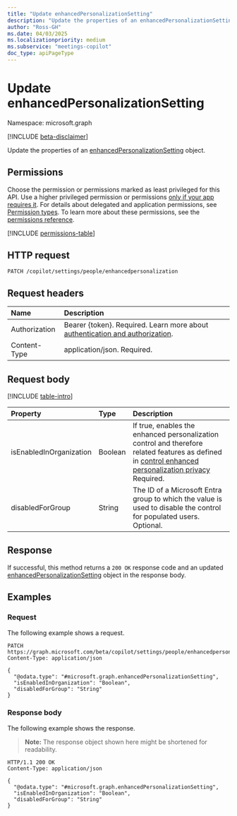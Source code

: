 ```yaml
---
title: "Update enhancedPersonalizationSetting"
description: "Update the properties of an enhancedPersonalizationSetting object with Microsoft Graph."
author: "Ross-GH"
ms.date: 04/03/2025
ms.localizationpriority: medium
ms.subservice: "meetings-copilot"
doc_type: apiPageType
---
```


# Update enhancedPersonalizationSetting

Namespace: microsoft.graph

[!INCLUDE [beta-disclaimer](../../includes/beta-disclaimer.md)]

Update the properties of an [enhancedPersonalizationSetting](../resources/enhancedpersonalizationsetting.md) object.

## Permissions

Choose the permission or permissions marked as least privileged for this API. Use a higher privileged permission or permissions [only if your app requires it](/graph/permissions-overview#best-practices-for-using-microsoft-graph-permissions). For details about delegated and application permissions, see [Permission types](/graph/permissions-overview#permission-types). To learn more about these permissions, see the [permissions reference](/graph/permissions-reference).

<!-- { "blockType": "permissions", "name": "enhancedpersonalizationsetting_update" } -->
[!INCLUDE [permissions-table](../includes/permissions/enhancedpersonalizationsetting-update-permissions.md)]

## HTTP request

<!-- {
  "blockType": "ignored"
}
-->
``` http
PATCH /copilot/settings/people/enhancedpersonalization
```

## Request headers

|Name|Description|
|:---|:---|
|Authorization|Bearer {token}. Required. Learn more about [authentication and authorization](/graph/auth/auth-concepts).|
|Content-Type|application/json. Required.|

## Request body

[!INCLUDE [table-intro](../../includes/update-property-table-intro.md)]

|Property|Type|Description|
|:---|:---|:---|
|isEnabledInOrganization|Boolean|If true, enables the enhanced personalization control and therefore related features as defined in [control enhanced personalization privacy](/graph/control-enhanced-personalization-privacy) Required.|
|disabledForGroup|String|The ID of a Microsoft Entra group to which the value is used to disable the control for populated users. Optional.|

## Response

If successful, this method returns a `200 OK` response code and an updated [enhancedPersonalizationSetting](../resources/enhancedpersonalizationsetting.md) object in the response body.

## Examples

### Request

The following example shows a request.
<!-- {
  "blockType": "request",
  "name": "update_enhancedpersonalizationsetting"
}
-->
``` http
PATCH https://graph.microsoft.com/beta/copilot/settings/people/enhancedpersonalization
Content-Type: application/json

{
  "@odata.type": "#microsoft.graph.enhancedPersonalizationSetting",
  "isEnabledInOrganization": "Boolean",
  "disabledForGroup": "String"
}
```

### Response body

The following example shows the response.
>**Note:** The response object shown here might be shortened for readability.
<!-- {
  "blockType": "response",
  "truncated": true,
  "@odata.type": "microsoft.graph.enhancedPersonalizationSetting"
}
-->
``` http
HTTP/1.1 200 OK
Content-Type: application/json

{
  "@odata.type": "#microsoft.graph.enhancedPersonalizationSetting",
  "isEnabledInOrganization": "Boolean",
  "disabledForGroup": "String"
}
```
